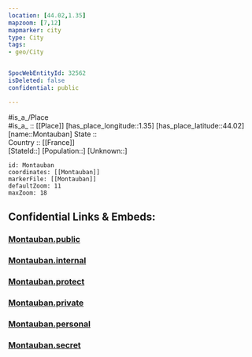 ```yaml
---
location: [44.02,1.35] 
mapzoom: [7,12] 
mapmarker: city 
type: City
tags:
- geo/City


SpocWebEntityId: 32562
isDeleted: false
confidential: public

---
```

#is_a_/Place  
#is_a_ :: [[Place]] 
[has_place_longitude::1.35] 
[has_place_latitude::44.02] 
[name::Montauban] 
State ::  
Country :: [[France]]  
[StateId::] 
[Population::] 
[Unknown::] 


```leaflet
id: Montauban
coordinates: [[Montauban]] 
markerFile: [[Montauban]] 
defaultZoom: 11 
maxZoom: 18
```


## Confidential Links & Embeds: 

### [Montauban.public](/_public/\Earth\Continent\Europe\Europe~West\France\regions~France\Occitanie\departments~Occitanie\Tarn-et-Garonne\communes~Tarn-et-Garonne\Montauban\cities~MontaubanMontauban.public.md) 

### [Montauban.internal](/_internal/\Earth\Continent\Europe\Europe~West\France\regions~France\Occitanie\departments~Occitanie\Tarn-et-Garonne\communes~Tarn-et-Garonne\Montauban\cities~MontaubanMontauban.internal.md) 

### [Montauban.protect](/_protect/\Earth\Continent\Europe\Europe~West\France\regions~France\Occitanie\departments~Occitanie\Tarn-et-Garonne\communes~Tarn-et-Garonne\Montauban\cities~MontaubanMontauban.protect.md) 

### [Montauban.private](/_private/\Earth\Continent\Europe\Europe~West\France\regions~France\Occitanie\departments~Occitanie\Tarn-et-Garonne\communes~Tarn-et-Garonne\Montauban\cities~MontaubanMontauban.private.md) 

### [Montauban.personal](/_personal/\Earth\Continent\Europe\Europe~West\France\regions~France\Occitanie\departments~Occitanie\Tarn-et-Garonne\communes~Tarn-et-Garonne\Montauban\cities~MontaubanMontauban.personal.md) 

### [Montauban.secret](/_secret/\Earth\Continent\Europe\Europe~West\France\regions~France\Occitanie\departments~Occitanie\Tarn-et-Garonne\communes~Tarn-et-Garonne\Montauban\cities~MontaubanMontauban.secret.md)

